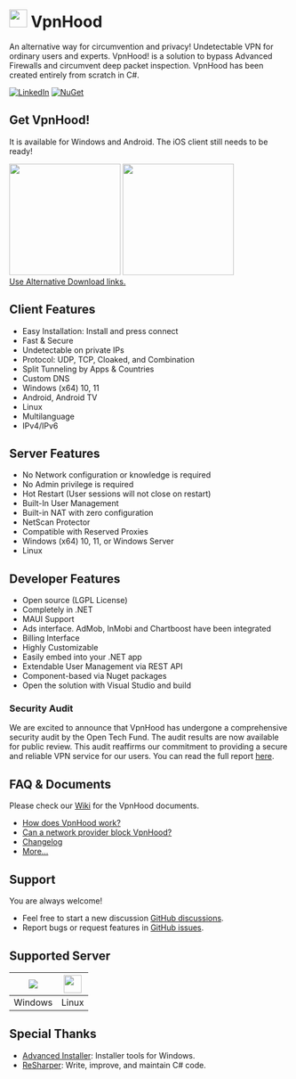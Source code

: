 # <img src="https://github.com/vpnhood/VpnHood/wiki/images/logo-vpnhood.png" width="32"> VpnHood
An alternative way for circumvention and privacy!
Undetectable VPN for ordinary users and experts. VpnHood! is a solution to bypass Advanced Firewalls and circumvent deep packet inspection. VpnHood has been created entirely from scratch in C#.

[![LinkedIn](https://img.shields.io/badge/LinkedIn-Page-blue?logo=linkedin)](https://www.linkedin.com/company/vpnhood)
[![NuGet](https://img.shields.io/nuget/v/VpnHood.AppLib.App?label=NuGet)](https://www.nuget.org/packages/VpnHood.AppLib.App/)


## Get VpnHood!
It is available for Windows and Android. The iOS client still needs to be ready!

<a href="https://play.google.com/store/apps/details?id=com.vpnhood.client.android"><img src="https://github.com/vpnhood/VpnHood/wiki/images/download-google-play.png" width="200"></a>
<a href="https://github.com/vpnhood/VpnHood/releases/latest/download/VpnHoodClient-win-x64.msi"><img src="https://github.com/vpnhood/VpnHood/wiki/images/download-win.png" width="200"></a>
<br/>
<a href="https://github.com/vpnhood/VpnHood/wiki/Install-VpnHood-Client">Use Alternative Download links.</a>

## Client Features
* Easy Installation: Install and press connect
* Fast & Secure
* Undetectable on private IPs
* Protocol: UDP, TCP, Cloaked, and Combination
* Split Tunneling by Apps & Countries
* Custom DNS
* Windows (x64) 10, 11 
* Android, Android TV
* Linux
* Multilanguage
* IPv4/IPv6

## Server Features
* No Network configuration or knowledge is required
* No Admin privilege is required
* Hot Restart (User sessions will not close on restart)
* Built-In User Management 
* Built-in NAT with zero configuration
* NetScan Protector
* Compatible with Reserved Proxies
* Windows (x64) 10, 11, or Windows Server
* Linux

## Developer Features
* Open source (LGPL License)
* Completely in .NET
* MAUI Support 
* Ads interface. AdMob, InMobi and Chartboost have been integrated
* Billing Interface
* Highly Customizable
* Easily embed into your .NET app
* Extendable User Management via REST API
* Component-based via Nuget packages
* Open the solution with Visual Studio and build

### Security Audit
We are excited to announce that VpnHood has undergone a comprehensive security audit by the Open Tech Fund. The audit results are now available for public review. This audit reaffirms our commitment to providing a secure and reliable VPN service for our users. You can read the full report [here](https://www.opentech.fund/security-safety-audits/vpnhood-security-audit-results/).

## FAQ & Documents
Please check our [Wiki](https://github.com/vpnhood/VpnHood/wiki) for the VpnHood documents.

* [How does VpnHood work?](https://github.com/vpnhood/VpnHood/wiki/How-does-VpnHood-work)
* [Can a network provider block VpnHood?](https://github.com/vpnhood/VpnHood/wiki/Can-a-network-provider-block-VpnHood)
* [Changelog](https://github.com/vpnhood/VpnHood/blob/development/CHANGELOG.md)
* [More...](https://github.com/vpnhood/VpnHood/wiki)

## Support
You are always welcome!
* Feel free to start a new discussion [GitHub discussions](https://github.com/vpnhood/VpnHood/discussions).
* Report bugs or request features in [GitHub issues](https://github.com/vpnhood/VpnHood/issues).

## Supported Server
<a href="#"><img src="https://github.com/vpnhood/VpnHood/wiki/images/logo-win.png"></a>|<a href="#"><img src="https://github.com/vpnhood/VpnHood/wiki/images/logo-linux.png" width="32" height="32"></a>
 -- | --
Windows|Linux

## Special Thanks
* [Advanced Installer](https://www.advancedinstaller.com): Installer tools for Windows.
* [ReSharper](https://www.jetbrains.com/resharper/): Write, improve, and maintain C# code.
